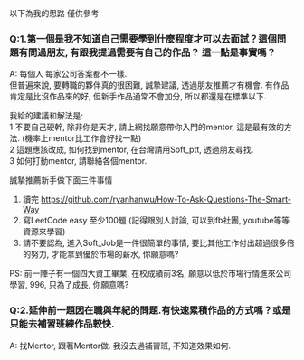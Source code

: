 以下為我的思路 僅供參考

### Q:1.第一個是我不知道自己需要學到什麼程度才可以去面試？這個問題有問過朋友, 有跟我提過需要有自己的作品？ 這一點是事實嗎？
A: 每個人 每家公司答案都不一樣.   
但普遍來說, 要轉職的夥伴真的很困難, 誠摯建議, 透過朋友推薦才有機會. 有作品肯定是比沒作品來的好, 但新手作品通常不會加分, 所以都還是在標準以下.   

我給的建議和解法是:   
1 不要自己硬幹, 除非你是天才, 請上網找願意帶你入門的mentor, 這是最有效的方法. (機率上mentor比工作會好找一點)   
2 這題應該改成, 如何找到mentor, 在台灣請用Soft_ptt, 透過朋友尋找.   
3 如何打動mentor, 請聯絡各個mentor.   

誠摯推薦新手做下面三件事情   
1. 讀完 https://github.com/ryanhanwu/How-To-Ask-Questions-The-Smart-Way   
2. 寫LeetCode easy 至少100題 (記得跟別人討論, 可以到fb社團, youtube等等資源來學習)   
3. 請不要認為, 進入Soft_Job是一件很簡單的事情, 要比其他工作付出超過很多倍的努力, 才能拿到優於市場的薪水, 你願意嗎?   

PS: 前一陣子有一個四大資工畢業, 在校成績前3名, 願意以低於市場行情進來公司學習, 996, 只為了成長, 你願意嗎?

### Q:2.延伸前一題因在職與年紀的問題.有快速累積作品的方式嗎？或是只能去補習班練作品較快.   
A: 找Mentor, 跟著Mentor做. 我沒去過補習班, 不知道效果如何.   

